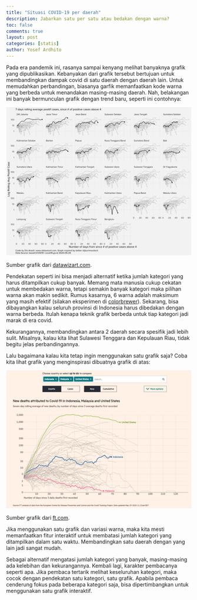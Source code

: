```yaml
---
title: "Situasi COVID-19 per daerah"
description: Jabarkan satu per satu atau bedakan dengan warna?
toc: false
comments: true
layout: post
categories: [statis]
author: Yosef Ardhito
---
```


Pada era pandemik ini, rasanya sampai kenyang melihat banyaknya grafik yang dipublikasikan. Kebanyakan dari grafik tersebut bertujuan untuk membandingkan dampak covid di satu daerah dengan daerah lain. Untuk memudahkan perbandingan, biasanya garfik memanfaatkan kode warna yang berbeda untuk menandakan masing-masing daerah. Nah, belakangan ini banyak bermunculan grafik dengan trend baru, seperti ini contohnya:

![Dampak Covid per Provinsi](/images/statis_posts/covid/datawizart.png)

Sumber grafik dari [datawizart.com](https://github.com/dioariadi/covid-19).

Pendekatan seperti ini bisa menjadi alternatif ketika jumlah kategori yang harus ditampilkan cukup banyak. Memang mata manusia cukup cekatan untuk membedakan warna, tetapi semakin banyak kategori maka pilihan warna akan makin sedikit. Rumus kasarnya, 6 warna adalah maksimum yang masih efektif (silakan eksperimen di [colorbrewer](https://colorbrewer2.org/)). Sekarang, bisa dibayangkan kalau seluruh provinsi di Indonesia harus dibedakan dengan warna berbeda. Itulah kenapa teknik grafik berbeda untuk tiap kategori jadi marak di era covid.

Kekurangannya, membandingkan antara 2 daerah secara spesifik jadi lebih sulit. Misalnya, kalau kita lihat Sulawesi Tenggara dan Kepulauan Riau, tidak begitu jelas perbandingannya.

Lalu bagaimana kalau kita tetap ingin menggunakan satu grafik saja? Coba kita lihat grafik yang menginspirasi dibuatnya grafik di atas:

![Pertumbuhan Covid per Negara](/images/statis_posts/covid/ft-covid.png)

Sumber grafik dari [ft.com](https://ig.ft.com/coronavirus-chart/).

Jika menggunakan satu grafik dan variasi warna, maka kita mesti memanfaatkan fitur interaktif untuk membatasi jumlah kategori yang ditampilkan dalam satu waktu. Membandingkan satu daerah dengan yang lain jadi sangat mudah.

Sebagai alternatif mengatasi jumlah kategori yang banyak, masing-masing ada kelebihan dan kekurangannya. Kembali lagi, karakter pembacanya seperti apa. Jika pembaca tertarik melihat keseluruhan kategori, maka cocok dengan pendekatan satu kategori, satu grafik. Apabila pembaca cenderung fokus pada beberapa kategori saja, bisa dipertimbangkan untuk menggunakan satu grafik interaktif.